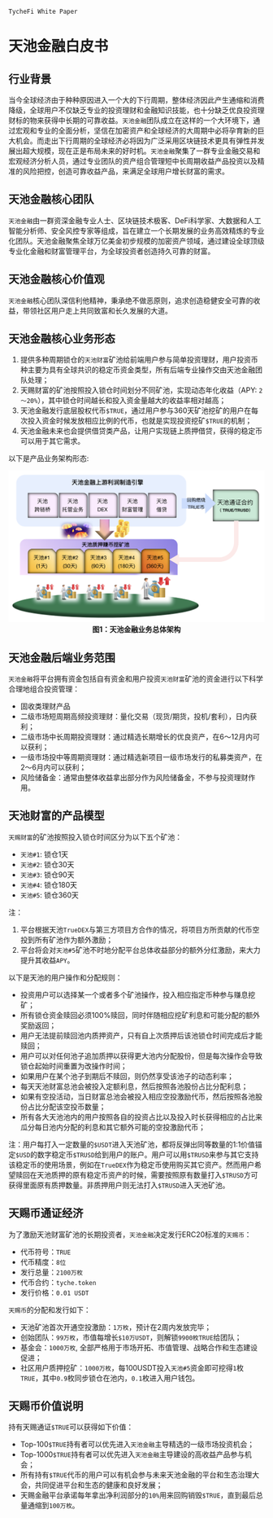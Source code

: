 `TycheFi White Paper`

# 天池金融白皮书

## 行业背景
当今全球经济由于种种原因进入一个大的下行周期，整体经济因此产生通缩和消费降级，全球用户不仅缺乏专业的投资理财和金融知识技能，也十分缺乏优良投资理财标的物来获得中长期的可靠收益。`天池金融`团队成立在这样的一个大环境下，通过宏观和专业的全面分析，坚信在加密资产和全球经济的大周期中必将孕育新的巨大机会。而走出下行周期的全球经济必将因为广泛采用区块链技术更具有弹性并发展出超大规模，现在正是布局未来的好时机。`天池金融`聚集了一群专业金融交易和宏观经济分析人员，通过专业团队的资产组合管理短中长周期收益产品投资以及精准的风险把控，创造可靠收益产品，来满足全球用户增长财富的需求。

## 天池金融核心团队

`天池金融`由一群资深金融专业人士、区块链技术极客、DeFi科学家、大数据和人工智能分析师、安全风控专家等组成，旨在建立一个长期发展的业务高效精炼的专业化团队。天池金融聚焦全球万亿美金初步规模的加密资产领域，通过建设全球顶级专业化金融和财富管理平台，为全球投资者创造持久可靠的财富。

## 天池金融核心价值观

`天池金融`核心团队深信利他精神，秉承绝不做恶原则，追求创造稳健安全可靠的收益，带领社区用户走上共同致富和长久发展的大道。

## 天池金融核心业务形态

1. 提供多种周期锁仓的`天池财富`矿池给前端用户参与简单投资理财，用户投资币种主要为具有全球共识的稳定币资金类型，所有后端专业操作交由天池金融团队处理；
2. 天赐财富的矿池按照投入锁仓时间划分不同矿池，实现动态年化收益（APY: `2～20%`），其中锁仓时间越长和投入资金量越大的收益率相对越高；
3. 天池金融发行底层股权代币`$TRUE`，通过用户参与360天矿池挖矿的用户在每次投入资金时候发放相应比例的代币，也就是实现投资挖矿`$TRUE`的机制；
4. 天池金融未来也会提供借贷类产品，让用户实现链上质押借贷，获得的稳定币可以用于其它需求。

以下是产品业务架构形态:
<div align="center">
<img src="resources/TycheFi-BizArch.cn.png" width=800 title="天池金融业务总体架构" /><br />
<b>图1：天池金融业务总体架构</b>
</div>

## 天池金融后端业务范围
`天池金融`将平台拥有资金包括自有资金和用户投资`天池财富`矿池的资金进行以下科学合理地组合投资管理：
- 固收类理财产品
- 二级市场短周期高频投资理财：量化交易（现货/期货，投机/套利），日内获利；
- 二级市场中长周期投资理财：通过精选长期增长的优良资产，在6～12月内可以获利；
- 一级市场投中等周期资理财：通过精选新项目一级市场发行的私募类资产，在2～6月内可以获利；
- 风险储备金：通常由整体收益拿出部分作为风险储备金，不参与投资理财作用。

## 天池财富的产品模型

`天赐财富`的矿池按照投入锁仓时间区分为以下五个矿池：
- `天池#1`: 锁仓1天
- `天池#2`: 锁仓30天
- `天池#3`: 锁仓90天
- `天池#4`: 锁仓180天
- `天池#5`: 锁仓360天

注：
1. 平台根据天池`TrueDEX`与第三方项目方合作的情况，将项目方所贡献的代币空投到所有矿池作为额外激励；
2. 平台将会对`天池#5`矿池不时地分配平台总体收益部分的额外分红激励，来大力提升其收益`APY`。

以下是天池的用户操作和分配规则：
- 投资用户可以选择某一个或者多个矿池操作，投入相应指定币种参与赚息挖矿；
- 所有锁仓资金赎回必须100%赎回，同时伴随相应挖矿利息和可能分配的额外奖励返回；
- 用户无法提前赎回池内质押资产，只有自上次质押后该池锁仓时间完成后才能赎回；
- 用户可以对任何池子追加质押以获得更大池内分配股份，但是每次操作会导致锁仓起始时间重置为改操作时间；
- 如果用户在某个池子到期后不赎回，则仍然享受该池子的动态利率；
- 每天天池财富总池会被投入定额利息，然后按照各池股份占比分配利息；
- 如果有空投活动，当日财富总池会被投入相应空投激励代币，然后按照各池股份占比分配该空投币数量；
- 所有各大天池池内的用户按照各自的投资占比以及投入时长获得相应的占比来瓜分每日池内分配的利息和其它额外可能的空投激励代币；

注：用户每打入一定数量的`$USDT`进入天池矿池，都将反弹出同等数量的1:1价值锚定`$USD`的数字稳定币`$TRUSD`给到用户的账户。用户可以用`$TRUSD`来参与其它支持该稳定币的使用场景，例如在`TrueDEX`作为稳定币使用购买其它资产。然而用户希望赎回在天池质押的原有稳定币资产的时候，需要按照原有数量打入`$TRUSD`方可获得里面原有质押数量。非质押用户则无法打入`$TRUSD`进入天池矿池。

## 天赐币通证经济

为了激励天池财富矿池的长期投资者，`天池金融`决定发行ERC20标准的`天赐币`：
- 代币符号：`TRUE`
- 代币精度：`8位`
- 发行总量：`2100万枚`
- 代币合约：`tyche.token`
- 发行价格：`0.01 USDT`

`天赐币`的分配和发行如下：
- 天池矿池首次开通空投激励：`1万枚`，预计在2周内发放完毕；
- 创始团队：`99万枚`，市值每增长`$10万USDT`，则解锁`9900枚TRUE`给团队；
- 基金会：`1000万枚`, 全部严格用于市场开拓、市值管理、战略合作和生态建设促进；
- 社区用户质押挖矿：`1000万枚`，每100USDT投入`天池#5`资金即可挖得`1`枚`TRUE`，其中`0.9`枚同步锁仓在池内，`0.1`枚进入用户钱包。


## 天赐币价值说明

持有天赐通证`$TRUE`可以获得如下价值：
- Top-100`$TRUE`持有者可以优先进入`天池金融`主导精选的一级市场投资机会；
- Top-1000`$TRUE`持有者可以优先进入`天池金融`主导建设的高收益产品参与机会；
- 所有持有`$TRUE`代币的用户可以有机会参与未来天池金融的平台和生态治理大会，共同促进平台和生态的健康和良好发展；
- 天赐金融平台承诺每年拿出净利润部分的`10%`用来回购销毁`$TRUE`，直到最后总量通缩到`100万枚`。
